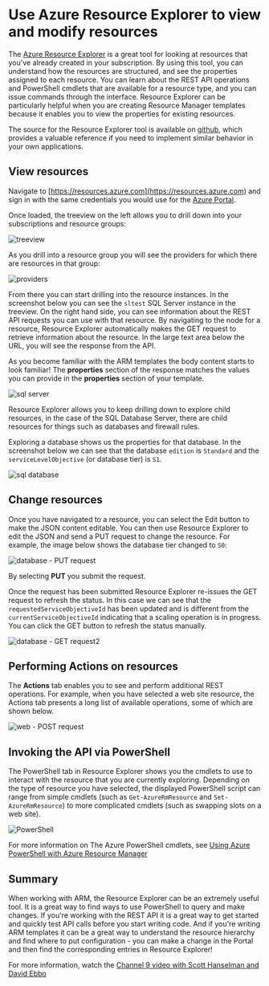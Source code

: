 <properties
   pageTitle="Azure Resource Explorer | Microsoft Azure"
   description="Describes Azure Resource Explorer and how it can be used to view and update deployments through Azure Resource Manager"
   services="azure-resource-manager"
   documentationCenter="na"
   authors="stuartleeks"
   manager="ankodu"
   editor=""/>

<tags
   ms.service="azure-resource-manager"
   ms.devlang="na"
   ms.topic="article"
   ms.tgt_pltfrm="na"
   ms.workload="na"
   ms.date="05/16/2016"
   ms.author="stuartle;tomfitz"/>

# Use Azure Resource Explorer to view and modify resources
The [Azure Resource Explorer](https://resources.azure.com) is a great tool for looking at resources that you've already created in your subscription. By using this tool, you can understand how the resources are structured, and see the properties assigned to each resource. You can learn about the REST API operations and PowerShell cmdlets that are available for a resource type, and you can issue commands through the interface. Resource Explorer can be particularly helpful when you are creating Resource Manager templates because it enables you to view the properties for existing resources.

The source for the Resource Explorer tool is available on [github](https://github.com/projectkudu/ARMExplorer), which provides a valuable reference if you need to implement similar behavior in your own applications.

## View resources
Navigate to [https://resources.azure.com](https://resources.azure.com) and sign in with the same credentials you would use for the [Azure Portal](https://portal.azure.com).

Once loaded, the treeview on the left allows you to drill down into your subscriptions and resource groups:

![treeview](./media/resource-manager-resource-explorer/are-01-treeview.png)

As you drill into a resource group you will see the providers for which there are resources in that group:

![providers](./media/resource-manager-resource-explorer/are-02-treeview-providers.png)

From there you can start drilling into the resource instances. In the screenshot below you can see the `sltest` SQL Server instance in the treeview. On the right hand side, you can see information about the REST API requests you can use with that resource. By navigating to the node for a resource, Resource Explorer automatically makes the GET request to retrieve information about the resource. In the large text area below the URL, you will see the response from the API. 

As you become familiar with the ARM templates the body content starts to look familiar! The **properties** section of the response matches the values you can provide in the **properties** section of your template.

![sql server](./media/resource-manager-resource-explorer/are-03-sqlserver-with-response.png)

Resource Explorer allows you to keep drilling down to explore child resources, in the case of the SQL Database Server, there are child resources for things such as databases and firewall rules.

Exploring a database shows us the properties for that database. In the screenshot below we can see that the database `edition` is `Standard` and the `serviceLevelObjective` (or database tier) is `S1`.

![sql database](./media/resource-manager-resource-explorer/are-04-database-get.png)

## Change resources

Once you have navigated to a resource, you can select the Edit button to make the JSON content editable. You can then use Resource Explorer to edit the JSON and send a PUT request to change the resource. For example, the image below shows the database tier changed to `S0`:

![database - PUT request](./media/resource-manager-resource-explorer/are-05-database-put.png)

By selecting **PUT** you submit the request. 

Once the request has been submitted Resource Explorer re-issues the GET request to refresh the status. In this case we can see that the `requestedServiceObjectiveId` has been updated and is different from the `currentServiceObjectiveId` indicating that a scaling operation is in progress. You can click the GET button to refresh the status manually.

![database - GET request2](./media/resource-manager-resource-explorer/are-06-database-get2.png)

## Performing Actions on resources

The **Actions** tab enables you to see and perform additional REST operations. For example, when you have selected a web site resource, the Actions tab presents a long list of available operations, some of which are shown below.

![web - POST request](./media/resource-manager-resource-explorer/are-web-post.png)

## Invoking the API via PowerShell
The PowerShell tab in Resource Explorer shows you the cmdlets to use to interact with the resource that you are currently exploring. Depending on the type of resource you have selected, the displayed PowerShell script can range from simple cmdlets (such as `Get-AzureRmResource` and `Set-AzureRmResource`) to more complicated cmdlets (such as swapping slots on a web site). 

![PowerShell](./media/resource-manager-resource-explorer/are-07-powershell.png)

For more information on The Azure PowerShell cmdlets, see [Using Azure PowerShell with Azure Resource Manager](powershell-azure-resource-manager.md)

## Summary
When working with ARM, the Resource Explorer can be an extremely useful tool. It is a great way to find ways to use PowerShell to query and make changes. If you're working with the REST API it is a great way to get started and quickly test API calls before you start writing code. And if you're writing ARM templates it can be a great way to understand the resource hierarchy and find where to put configuration - you can make a change in the Portal and then find the corresponding entries in Resource Explorer!

For more information, watch the [Channel 9 video with Scott Hanselman and David Ebbo](https://channel9.msdn.com/Shows/Azure-Friday/Azure-Resource-Manager-Explorer-with-David-Ebbo)



